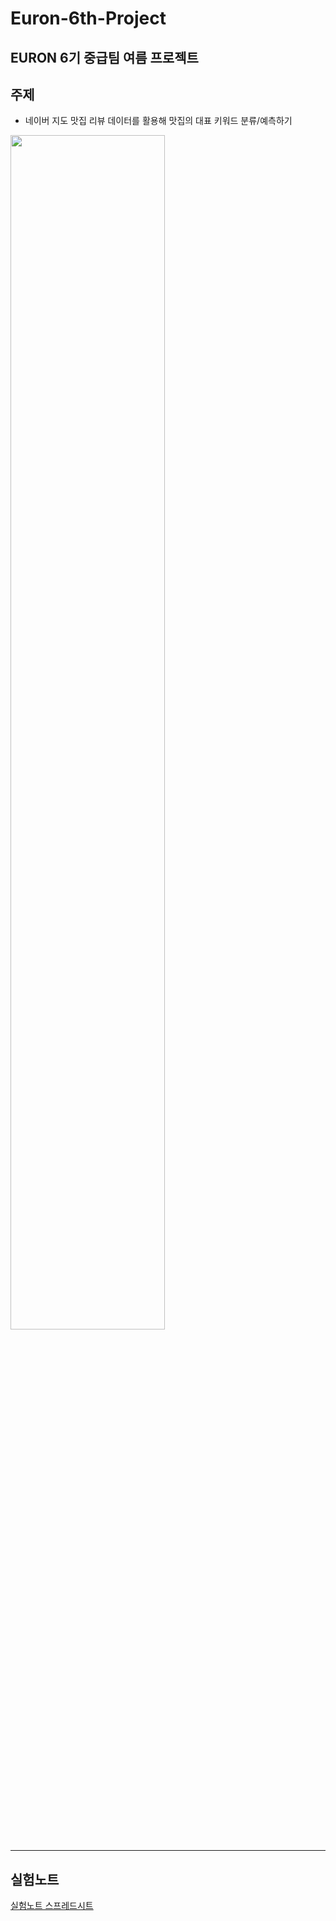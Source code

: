 # Euron-6th-Project
EURON 6기 중급팀 여름 프로젝트 
---

## 주제
- 네이버 지도 맛집 리뷰 데이터를 활용해 맛집의 대표 키워드 분류/예측하기
<img width="70%" src="https://github.com/kkyung0131/Euron-6th-Project/assets/109190968/bb84f644-d301-4664-82d0-2501245cde26">

---

## 실험노트
[실험노트 스프레드시트](https://docs.google.com/spreadsheets/d/1-KRpIOERLEv3tAN5ebBe6ZVVKR2ql88NtrlKz9LsRmo/edit?usp=sharing)

